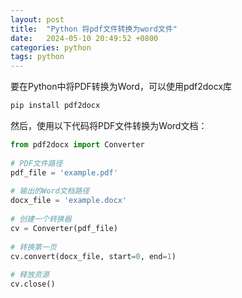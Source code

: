 ```yaml
---
layout: post
title:  "Python 将pdf文件转换为word文件"
date:   2024-05-10 20:49:52 +0800
categories: python  
tags: python
---
```


要在Python中将PDF转换为Word，可以使用pdf2docx库
``` bash
pip install pdf2docx
```
然后，使用以下代码将PDF文件转换为Word文档：
```python
from pdf2docx import Converter
 
# PDF文件路径
pdf_file = 'example.pdf'
 
# 输出的Word文档路径
docx_file = 'example.docx'
 
# 创建一个转换器
cv = Converter(pdf_file)
 
# 转换第一页
cv.convert(docx_file, start=0, end=1)
 
# 释放资源
cv.close()
```